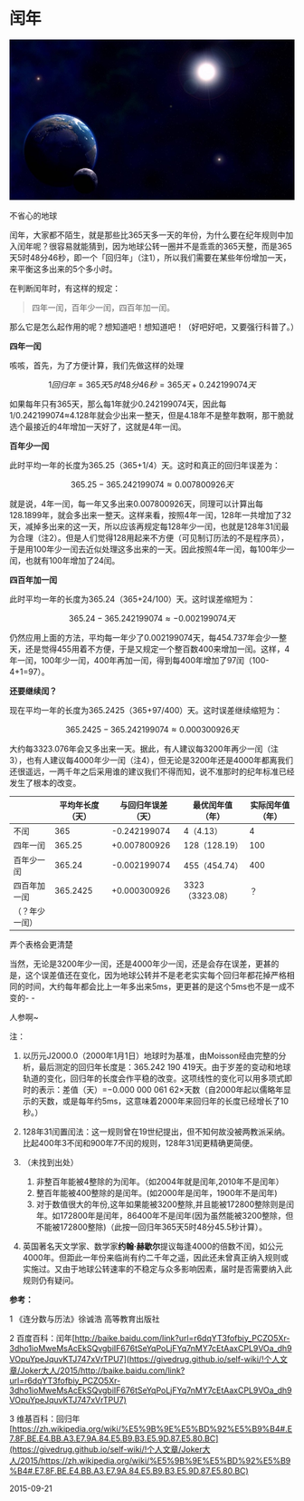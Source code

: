 # 闰年


![](assets/闰年/20150921.jpg)

不省心的地球

闰年，大家都不陌生，就是那些比365天多一天的年份，为什么要在纪年规则中加入闰年呢？很容易就能猜到，因为地球公转一圈并不是乖乖的365天整，而是365天5时48分46秒，即一个「回归年」（注1），所以我们需要在某些年份增加一天，来平衡这多出来的5个多小时。

在判断闰年时，有这样的规定：

> 四年一闰，百年少一闰，四百年加一闰。

那么它是怎么起作用的呢？想知道吧！想知道吧！（好吧好吧，又要强行科普了。）

**四年一闰**

咳咳，首先，为了方便计算，我们先做这样的处理

$$1回归年 = 365天5时48分46秒 = 365天+0.242199074天$$

如果每年只有365天，那么每1年就少0.242199074天，因此每1/0.242199074≈4.128年就会少出来一整天，但是4.18年不是整年数啊，那干脆就选个最接近的4年增加一天好了，这就是4年一闰。

**百年少一闰**

此时平均一年的长度为365.25（365+1/4）天。这时和真正的回归年误差为：

$$365.25-365.242199074≈0.007800926天$$

就是说，4年一闰，每一年又多出来0.007800926天，同理可以计算出每128.1899年，就会多出来一整天。这样来看，按照4年一闰，128年一共增加了32天，减掉多出来的这一天，所以应该再规定每128年少一闰，也就是128年31闰最为合理（注2）。但是人们觉得128用起来不方便（可见制订历法的不是程序员），于是用100年少一闰去近似处理这多出来的一天。因此按照4年一闰，每100年少一闰，也就有100年增加了24闰。

**四百年加一闰**

此时平均一年的长度为365.24（365+24/100）天。这时误差缩短为：

$$365.24-365.242199074≈-0.002199074天$$

仍然应用上面的方法，平均每一年少了0.002199074天，每454.737年会少一整天，还是觉得455用着不方便，于是又规定一个整百数400来增加一闰。这样，4年一闰，100年少一闰，400年再加一闰，得到每400年增加了97闰（100-4+1=97）。

**还要继续闰？**

现在平均一年的长度为365.2425（365+97/400）天。这时误差继续缩短为：

$$365.2425-365.242199074≈0.000300926天$$

大约每3323.076年会又多出来一天。据此，有人建议每3200年再少一闰（注3），也有人建议每4000年少一闰（注4），但无论是3200年还是4000年都离我们还很遥远，一两千年之后采用谁的建议我们不得而知，说不准那时的纪年标准已经发生了根本的改变。


|         | 平均年长度（天） | 与回归年误差（天）    | 最优闰年值（年）      | 实际闰年值（年） |
| ------- | -------- | ------------ | ------------- | -------- |
| 不闰      | 365      | -0.242199074 | 4（4.13）       | 4        |
| 四年一闰    | 365.25   | +0.007800926 | 128（128.19）   | 100      |
| 百年少一闰   | 365.24   | -0.002199074 | 455（454.74）   | 400      |
| 四百年加一闰  | 365.2425 | +0.000300926 | 3323（3323.08） | ？        |
| （？年少一闰） |          |              |               |          |

弄个表格会更清楚

当然，无论是3200年少一闰，还是4000年少一闰，还是会存在误差，更甚的是，这个误差值还在变化，因为地球公转并不是老老实实每个回归年都花掉严格相同的时间，大约每年都会比上一年多出来5ms，更更甚的是这个5ms也不是一成不变的- -

人参啊~

注：

1. 以历元J2000.0（2000年1月1日）地球时为基准，由Moisson经由完整的分析，最后测定的回归年长度是：365.242 190 419天。由于岁差的变动和地球轨道的变化，回归年的长度会作平稳的改变。这项线性的变化可以用多项式即时的表示：差值（天）=−0.000 000 061 62×天数（自2000年起以儒略年显示的天数，或是每年约5ms，这意味着2000年来回归年的长度已经增长了10秒。）

2. 128年31闰置闰法：这一规则曾在19世纪提出，但不知何故没被两教派采纳。比起400年3不闰和900年7不闰的规则，128年31闰更精确更简便。

3. （未找到出处）
	1. 非整百年能被4整除的为闰年。（如2004年就是闰年,2010年不是闰年）
	2. 整百年能被400整除的是闰年。(如2000年是闰年，1900年不是闰年)
	3. 对于数值很大的年份,这年如果能被3200整除,并且能被172800整除则是闰年。如172800年是闰年，86400年不是闰年(因为虽然能被3200整除，但不能被172800整除)（此按一回归年365天5时48分45.5秒计算）。

4. 英国著名天文学家、数学家**约翰·赫歇尔**提议每逢4000的倍数不闰，如公元4000年。但距此一年份来临尚有约二千年之遥，因此还未曾真正纳入规则或实施过。又由于地球公转速率的不稳定与众多影响因素，届时是否需要纳入此规则仍有疑问。

**参考：**

1 《连分数与历法》徐诚浩 高等教育出版社

2 百度百科：闰年[http://baike.baidu.com/link?url=r6dqYT3fofbiy_PCZO5Xr-3dho1ioMweMsAcEkSQvgbiIF676tSeYqPoLjFYq7nMY7cEtAaxCPL9VOa_dh9VOpuYpeJquvKTJ747xVrTPU7](https://givedrug.github.io/self-wiki/!个人文章/Joker大人/2015/http://baike.baidu.com/link?url=r6dqYT3fofbiy_PCZO5Xr-3dho1ioMweMsAcEkSQvgbiIF676tSeYqPoLjFYq7nMY7cEtAaxCPL9VOa_dh9VOpuYpeJquvKTJ747xVrTPU7)

3 维基百科：回归年[https://zh.wikipedia.org/wiki/%E5%9B%9E%E5%BD%92%E5%B9%B4#.E7.8F.BE.E4.BB.A3.E7.9A.84.E5.B9.B3.E5.9D.87.E5.80.BC](https://givedrug.github.io/self-wiki/!个人文章/Joker大人/2015/https://zh.wikipedia.org/wiki/%E5%9B%9E%E5%BD%92%E5%B9%B4#.E7.8F.BE.E4.BB.A3.E7.9A.84.E5.B9.B3.E5.9D.87.E5.80.BC)

2015-09-21
